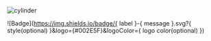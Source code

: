 ![cylinder](https://capsule-render.vercel.app/api?type=cylinder&color=auto&text=Welcome&fontAlignY=45&fontSize=40&height=150&animation=blinking&desc=This%20is%20SeoKyung'sGithub&descAlignY=70)

![Badge](https://img.shields.io/badge/{ label }-{ message }.svg?{ style(optional) }&logo={#002E5F}&logoColor={ logo color(optional) })
